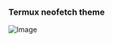 ### Termux neofetch theme

![Image](https://github.com/user-attachments/assets/0c88b6c6-48a8-44b6-bd4d-433f8a223fb8)

